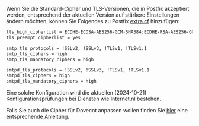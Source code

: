 Wenn Sie die Standard-Cipher und TLS-Versionen, die in Postfix akzeptiert werden, entsprechend der aktuellen Version auf stärkere Einstellungen ändern möchten, können Sie Folgendes zu Postfix [extra.cf](u_e-postfix-extra_cf.de.md) hinzufügen:

```bash
tls_high_cipherlist = ECDHE-ECDSA-AES256-GCM-SHA384:ECDHE-RSA-AES256-GCM-SHA384:ECDHE-ECDSA-CHACHA20-POLY1305:ECDHE-RSA-CHACHA20-POLY1305:ECDHE-ECDSA-AES128-GCM-SHA256:ECDHE-RSA-AES128-GCM-SHA256
tls_preempt_cipherlist = yes

smtp_tls_protocols = !SSLv2, !SSLv3, !TLSv1, !TLSv1.1
smtp_tls_ciphers = high
smtp_tls_mandatory_ciphers = high

smtpd_tls_protocols = !SSLv2, !SSLv3, !TLSv1, !TLSv1.1
smtpd_tls_ciphers = high
smtpd_tls_mandatory_ciphers = high
```

Eine solche Konfiguration wird die aktuellen (2024-10-21) Konfigurationsprüfungen bei Diensten wie Internet.nl bestehen.

Falls Sie auch die Cipher für Dovecot anpassen wollen finden Sie [hier](../Dovecot/u_e-dovecot-harden_ciphers.de.md) eine entsprechende Anleitung.